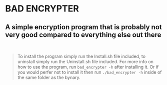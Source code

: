 # BAD ENCRYPTER

## A simple encryption program that is probably not very good compared to everything else out there

&nbsp;
> To install the program simply run the Install.sh file included, to uninstall simply run the Uninstall.sh file included. For more info on how to use the program, run `bad_encrypter -h` after installing it. Or if you would perfer not to install it then run `./bad_encrypter -h` inside of the same folder as the bynary.
